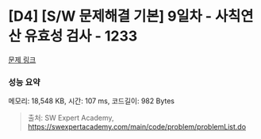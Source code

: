 # [D4] [S/W 문제해결 기본] 9일차 - 사칙연산 유효성 검사 - 1233 

[문제 링크](https://swexpertacademy.com/main/code/problem/problemDetail.do?contestProbId=AV141176AIwCFAYD) 

### 성능 요약

메모리: 18,548 KB, 시간: 107 ms, 코드길이: 982 Bytes



> 출처: SW Expert Academy, https://swexpertacademy.com/main/code/problem/problemList.do